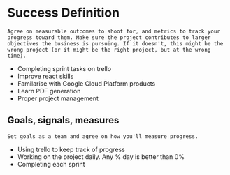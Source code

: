 # Success Definition
```
Agree on measurable outcomes to shoot for, and metrics to track your progress toward them. Make sure the project contributes to larger objectives the business is pursuing. If it doesn't, this might be the wrong project (or it might be the right project, but at the wrong time).
```
- Completing sprint tasks on trello 
- Improve react skills
- Familarise with Google Cloud Platform products 
- Learn PDF generation
- Proper project management 

## Goals, signals, measures 
```
Set goals as a team and agree on how you'll measure progress. 
```
- Using trello to keep track of progress
- Working on the project daily. Any % day is better than 0%
- Completing each sprint 

